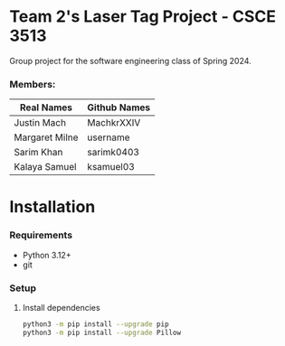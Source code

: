 # Team 2's Laser Tag Project - CSCE 3513
Group project for the software engineering class of Spring 2024. 

### Members:

| Real Names     | Github Names   |
| -------------- | -------------- |
| Justin Mach    | MachkrXXIV     |
| Margaret Milne | username       |
| Sarim Khan     | sarimk0403     |
| Kalaya Samuel  | ksamuel03      |

# Installation

### Requirements
- Python 3.12+
- git

### Setup
1. Install dependencies
    ```bash
    python3 -m pip install --upgrade pip
    python3 -m pip install --upgrade Pillow
   ```
